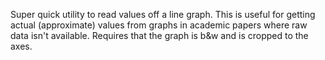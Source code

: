 Super quick utility to read values off a line graph. This is useful for getting actual (approximate) values from graphs in academic papers where raw data isn't available. Requires that the graph is b&w and is cropped to the axes. 